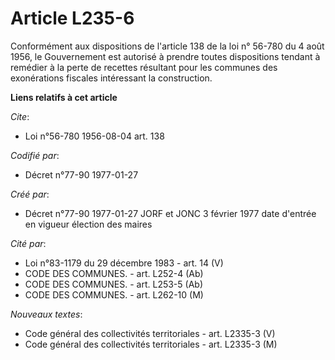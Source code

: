 # Article L235-6

Conformément aux dispositions de l'article 138 de la loi n° 56-780 du 4 août 1956, le Gouvernement est autorisé à prendre
toutes dispositions tendant à remédier à la perte de recettes résultant pour les communes des exonérations fiscales
intéressant la construction.

**Liens relatifs à cet article**

_Cite_:

  - Loi n°56-780 1956-08-04 art. 138

_Codifié par_:

  - Décret n°77-90 1977-01-27

_Créé par_:

  - Décret n°77-90 1977-01-27 JORF et JONC 3 février 1977 date d'entrée en vigueur élection des maires

_Cité par_:

  - Loi n°83-1179 du 29 décembre 1983 - art. 14 (V)
  - CODE DES COMMUNES. - art. L252-4 (Ab)
  - CODE DES COMMUNES. - art. L253-5 (Ab)
  - CODE DES COMMUNES. - art. L262-10 (M)

_Nouveaux textes_:

  - Code général des collectivités territoriales - art. L2335-3 (V)
  - Code général des collectivités territoriales - art. L2335-3 (M)
